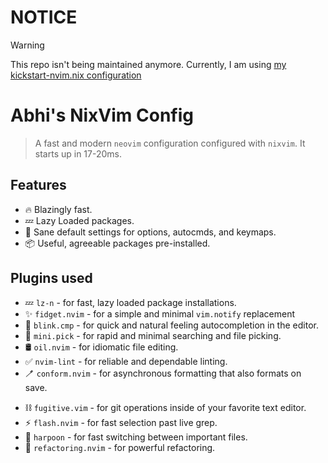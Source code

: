 # NOTICE
> [!WARNING]
> This repo isn't being maintained anymore.
> Currently, I am using [my kickstart-nvim.nix configuration](https://github.com/abhirath-a/nvim)

# Abhi's NixVim Config
> A fast and modern `neovim` configuration configured with `nixvim`. It starts up in 17-20ms.

## Features

- 🔥 Blazingly fast.
- 💤 Lazy Loaded packages.
- 🧹 Sane default settings for options, autocmds, and keymaps.
- 📦 Useful, agreeable packages pre-installed.

## Plugins used
- 💤 `lz-n` - for fast, lazy loaded package installations.
- ✨ `fidget.nvim` - for a simple and minimal `vim.notify` replacement 
- 📝 `blink.cmp` - for quick and natural feeling autocompletion in the editor.
- 🔎 `mini.pick` - for rapid and minimal searching and file picking.
- 🛢️ `oil.nvim` - for idiomatic file editing.
- ✅ `nvim-lint` - for reliable and dependable linting.
- 🪥 `conform.nvim` - for asynchronous formatting that also formats on save. 
<!-- - 🤖 `copilot.lua` - for all of the useful features that github copilot offers to the developer experience. -->
- ⛓️ `fugitive.vim` - for git operations inside of your favorite text editor.
- ⚡ `flash.nvim` - for fast selection past live grep.
- 🔱 `harpoon` - for fast switching between important files.
- 📕 `refactoring.nvim` - for powerful refactoring.
